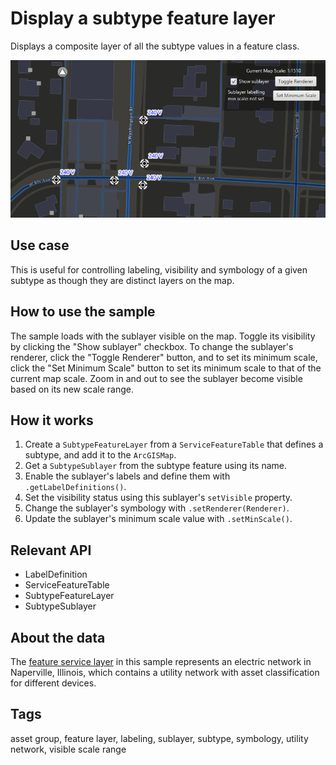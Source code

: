 # Display a subtype feature layer

Displays a composite layer of all the subtype values in a feature class.

![](DisplaySubtypeFeatureLayer.png)

## Use case

This is useful for controlling labeling, visibility and symbology of a given subtype as though they are distinct layers on the map.

## How to use the sample

The sample loads with the sublayer visible on the map. Toggle its visibility by clicking the "Show sublayer" checkbox. To change the sublayer's renderer, click the "Toggle Renderer" button, and to set its minimum scale, click the "Set Minimum Scale" button to set its minimum scale to that of the current map scale. Zoom in and out to see the sublayer become visible based on its new scale range.

## How it works
1.  Create a `SubtypeFeatureLayer` from a `ServiceFeatureTable` that defines a subtype, and add it to the `ArcGISMap`.
2. Get a `SubtypeSublayer` from the subtype feature using its name.
3. Enable the sublayer's labels and define them with `.getLabelDefinitions()`.
4. Set the visibility status using this sublayer's `setVisible` property.
5. Change the sublayer's symbology with `.setRenderer(Renderer)`.
6. Update the sublayer's minimum scale value with `.setMinScale()`.

## Relevant API

* LabelDefinition
* ServiceFeatureTable
* SubtypeFeatureLayer
* SubtypeSublayer

## About the data

The [feature service layer](https://sampleserver7.arcgisonline.com/arcgis/rest/services/UtilityNetwork/NapervilleElectric/FeatureServer/100) in this sample represents an electric network in Naperville, Illinois, which contains a utility network with asset classification for different devices.

## Tags

asset group, feature layer, labeling, sublayer, subtype, symbology, utility network, visible scale range
